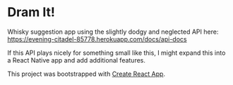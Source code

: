 # Dram It!

Whisky suggestion app using the slightly dodgy and neglected API here: https://evening-citadel-85778.herokuapp.com/docs/api-docs

If this API plays nicely for something small like this, I might expand this into a React Native app and add additional features.

This project was bootstrapped with [Create React App](https://github.com/facebook/create-react-app).

